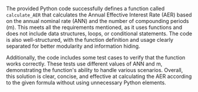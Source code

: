  The provided Python code successfully defines a function called `calculate_AER` that calculates the Annual Effective Interest Rate (AER) based on the annual nominal rate (ANN) and the number of compounding periods (m). This meets all the requirements mentioned, as it uses functions and does not include data structures, loops, or conditional statements. The code is also well-structured, with the function definition and usage clearly separated for better modularity and information hiding.

   Additionally, the code includes some test cases to verify that the function works correctly. These tests use different values of ANN and m, demonstrating the function's ability to handle various scenarios. Overall, this solution is clear, concise, and effective at calculating the AER according to the given formula without using unnecessary Python elements.